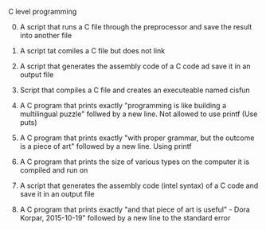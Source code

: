 C level programming

0. A script that runs a C file through the preprocessor and save the result into another file

1. A script tat comiles a C file but does not link

2. A script that generates the assembly code of a C code ad save it in an output file

3. Script that compiles a C file and creates an executeable named cisfun

4. A C program that prints exactly "programming is like building a multilingual puzzle" follwed by a new line. Not allowed to use printf (Use puts)

5. A C program that prints exactly "with proper grammar, but the outcome is a piece of art" followed by a new line. Using printf

6. A C program that prints the size of various types on the computer it is compiled and run on

7. A script that generates the assembly code (intel syntax) of a C code and save it in an output file

8. A C program that prints exactly "and that piece of art is useful" - Dora Korpar, 2015-10-19" followed by a new line to the standard error
